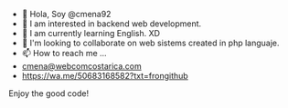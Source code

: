 - 👋 Hola, Soy @cmena92
- 👀 I am interested in backend web development.
- 🌱 I am currently learning English. XD
- 💞️ I'm looking to collaborate on web sistems created in php languaje.
- 📫 How to reach me ...
-   cmena@webcomcostarica.com
-   https://wa.me/50683168582?txt=frongithub

 Enjoy the good code! 

